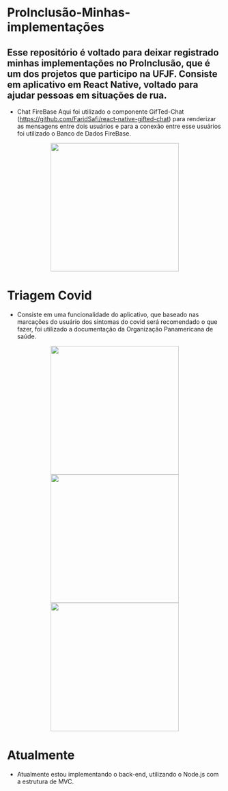 # ProInclusão-Minhas-implementações
## Esse repositório é voltado para deixar registrado minhas implementações no ProInclusão, que é um dos projetos que participo na UFJF. Consiste em aplicativo em React Native, voltado para ajudar pessoas em situações de rua. 

* Chat FireBase
Aqui foi utilizado o componente GifTed-Chat (https://github.com/FaridSafi/react-native-gifted-chat) para renderizar as mensagens entre dois usuários e para a conexão entre esse usuários foi utilizado o Banco de Dados FireBase.
<p float="left" align="center">
<img src="https://raw.githubusercontent.com/MarcosMateusOS/ProInclusao-Minhas-implementacoes/main/imgs/chat.gif" width="300">
</p>

# Triagem Covid
  * Consiste em uma funcionalidade do aplicativo, que baseado nas marcações do usuário dos sintomas do covid será recomendado o que fazer, foi utilizado a documentação da Organização Panamericana de saúde.
  <p float="left" align="center">
 <img src="https://raw.githubusercontent.com/MarcosMateusOS/ProInclusao-Minhas-implementacoes/main/imgs/triagemCovid.jpeg" width="300" right="10px">
 <img src="https://raw.githubusercontent.com/MarcosMateusOS/ProInclusao-Minhas-implementacoes/main/imgs/recomedacaoCovid.jpeg" width="300">
 <img src="https://raw.githubusercontent.com/MarcosMateusOS/ProInclusao-Minhas-implementacoes/main/imgs/mapa.gif" width="300">
 </p>
 
 # Atualmente
  * Atualmente estou implementando o back-end, utilizando o Node.js com a estrutura de MVC.
  
